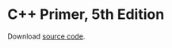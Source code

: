 # C++ Primer, 5th Edition

Download [source code](http://www.informit.com/store/c-plus-plus-primer-9780321714114).
